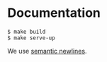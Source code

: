 # Documentation

```
$ make build
$ make serve-up
```

We use [semantic newlines](https://rhodesmill.org/brandon/2012/one-sentence-per-line/).